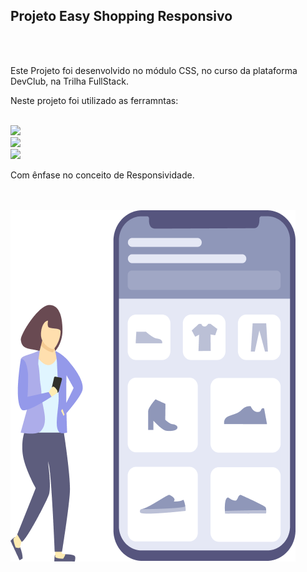 <h2> Projeto Easy Shopping Responsivo</h2>
<br>
<br>
<p> Este Projeto foi desenvolvido no módulo CSS, no curso da plataforma DevClub, na Trilha FullStack.</p>
<p>Neste projeto foi utilizado as ferramntas:<p>
  <br>
      <img src="https://img.shields.io/badge/HTML-239120?style=for-the-badge&logo=html5&logoColor=white alt="icon-html">
      <br>
      <img src="https://img.shields.io/badge/CSS-239120?&style=for-the-badge&logo=css3&logoColor=white   alt ="icon-css">
      <br>
      <img src="https://img.shields.io/badge/Figma-F24E1E?style=for-the-badge&logo=figma&logoColor=white">
<br>
<p></p>Com ênfase no conceito de Responsividade.</p>
<br>
<br>
      <img src="./Illustration-3-3.png" alt="log-img">
<br>
